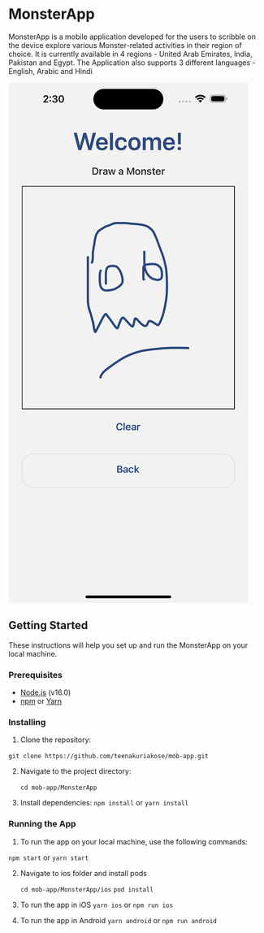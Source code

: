 # MonsterApp

MonsterApp is a mobile application developed for the users to scribble on the device explore various Monster-related activities in their region of choice. It is currently available in 4 regions - United Arab Emirates, India, Pakistan and Egypt. The Application also supports 3 different languages - English, Arabic and Hindi

![Screen1](MonsterApp/src/assets/Screen1.png)


## Getting Started

These instructions will help you set up and run the MonsterApp on your local machine.

### Prerequisites

- [Node.js](https://nodejs.org/) (v16.0)
- [npm](https://www.npmjs.com/) or [Yarn](https://yarnpkg.com/)

### Installing

1. Clone the repository:

```git clone https://github.com/teenakuriakose/mob-app.git```

2. Navigate to the project directory:
  
   ```cd mob-app/MonsterApp```

3. Install dependencies: 
   ```npm install```
        or 
    ```yarn install```

### Running the App

1. To run the app on your local machine, use the following commands:

```npm start```
        or 
```yarn start```

2. Navigate to ios folder and install pods

   ```cd mob-app/MonsterApp/ios```
   ```pod install```

3. To run the app in iOS 
   ```yarn ios``` 
         or 
   ```npm run ios```
4.  To run the app in Android
 ```yarn android``` 
         or 
   ```npm run android```






